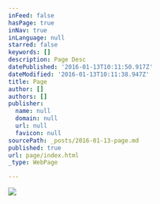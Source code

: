 ```yaml
---
inFeed: false
hasPage: true
inNav: true
inLanguage: null
starred: false
keywords: []
description: Page Desc
datePublished: '2016-01-13T10:11:50.917Z'
dateModified: '2016-01-13T10:11:38.947Z'
title: Page
author: []
authors: []
publisher:
  name: null
  domain: null
  url: null
  favicon: null
sourcePath: _posts/2016-01-13-page.md
published: true
url: page/index.html
_type: WebPage

---
```

![](https://the-grid-user-content.s3-us-west-2.amazonaws.com/2b31e6fb-9e37-4624-b4a9-280397372464.png)